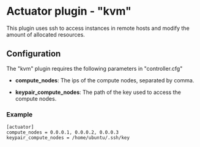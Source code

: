 # Actuator plugin - "kvm"

This plugin uses ssh to access instances in remote hosts and modify the amount of allocated resources.

## Configuration

The "kvm" plugin requires the following parameters in "controller.cfg"

* **compute_nodes**: The ips of the compute nodes, separated by comma.

* **keypair_compute_nodes**: The path of the key used to access the compute nodes.

### Example 

```
[actuator]
compute_nodes = 0.0.0.1, 0.0.0.2, 0.0.0.3
keypair_compute_nodes = /home/ubuntu/.ssh/key
```
